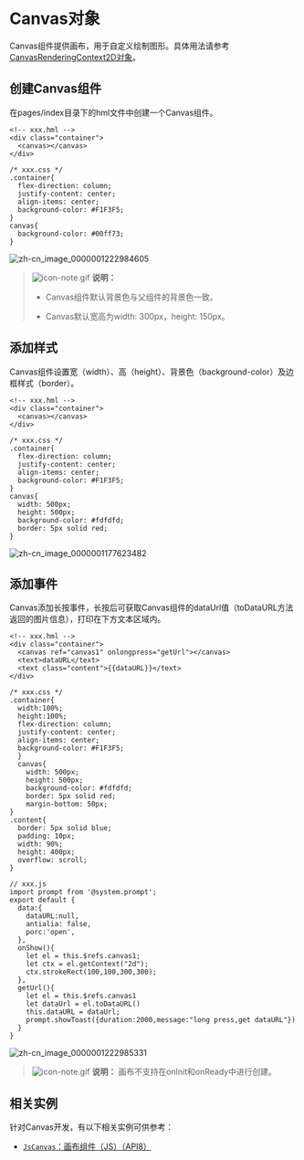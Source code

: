 # Canvas对象


Canvas组件提供画布，用于自定义绘制图形。具体用法请参考[CanvasRenderingContext2D对象](../reference/arkui-js/js-components-canvas-canvasrenderingcontext2d.md)。


## 创建Canvas组件

在pages/index目录下的hml文件中创建一个Canvas组件。


```
<!-- xxx.hml -->
<div class="container">
  <canvas></canvas>
</div>
```


```
/* xxx.css */
.container{
  flex-direction: column;
  justify-content: center;
  align-items: center;
  background-color: #F1F3F5;
}
canvas{
  background-color: #00ff73;
}
```

![zh-cn_image_0000001222984605](figures/zh-cn_image_0000001222984605.png)

> ![icon-note.gif](public_sys-resources/icon-note.gif) **说明：**
> - Canvas组件默认背景色与父组件的背景色一致。
>
> - Canvas默认宽高为width: 300px，height: 150px。


## 添加样式

Canvas组件设置宽（width）、高（height）、背景色（background-color）及边框样式（border）。


```
<!-- xxx.hml -->
<div class="container">
  <canvas></canvas>
</div>
```


```
/* xxx.css */
.container{
  flex-direction: column;
  justify-content: center;
  align-items: center;
  background-color: #F1F3F5;
}
canvas{
  width: 500px;
  height: 500px;  
  background-color: #fdfdfd;  
  border: 5px solid red;
}
```

![zh-cn_image_0000001177623482](figures/zh-cn_image_0000001177623482.png)


## 添加事件

Canvas添加长按事件，长按后可获取Canvas组件的dataUrl值（toDataURL方法返回的图片信息），打印在下方文本区域内。


```
<!-- xxx.hml -->
<div class="container">
  <canvas ref="canvas1" onlongpress="getUrl"></canvas>
  <text>dataURL</text>
  <text class="content">{{dataURL}}</text>
</div>
```


```
/* xxx.css */
.container{
  width:100%;
  height:100%;
  flex-direction: column;
  justify-content: center;
  align-items: center;
  background-color: #F1F3F5;
  }
  canvas{  
    width: 500px;  
    height: 500px;
    background-color: #fdfdfd;
    border: 5px solid red;
    margin-bottom: 50px;
}
.content{
  border: 5px solid blue;
  padding: 10px;
  width: 90%;
  height: 400px; 
  overflow: scroll;
}
```


```
// xxx.js
import prompt from '@system.prompt';
export default {
  data:{
    dataURL:null,
    antialia: false,
    porc:'open',
  },
  onShow(){
    let el = this.$refs.canvas1;
    let ctx = el.getContext("2d"); 
    ctx.strokeRect(100,100,300,300);
  },
  getUrl(){
    let el = this.$refs.canvas1
    let dataUrl = el.toDataURL()
    this.dataURL = dataUrl;
    prompt.showToast({duration:2000,message:"long press,get dataURL"})
  }
}
```

![zh-cn_image_0000001222985331](figures/zh-cn_image_0000001222985331.gif)

> ![icon-note.gif](public_sys-resources/icon-note.gif) **说明：**
> 画布不支持在onInit和onReady中进行创建。

## 相关实例

针对Canvas开发，有以下相关实例可供参考：

- [`JsCanvas`：画布组件（JS）（API8）](https://gitee.com/openharmony/app_samples/tree/master/UI/JsCanvas)
